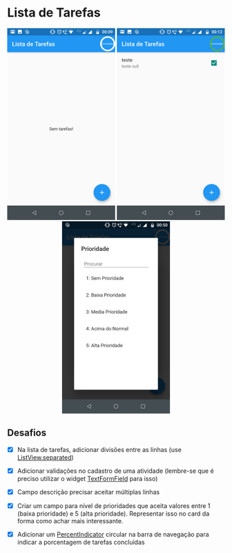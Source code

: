 ﻿# Lista de Tarefas



<p align="center">
    <img src="https://github.com/DouglasOrtizOliveira/todo-list-aulas-flutter/blob/master/images/Screenshot_20191127-000955.png" width="250"/>
    <img src="https://github.com/DouglasOrtizOliveira/todo-list-aulas-flutter/blob/master/images/Screenshot_20191127-001201.png" width="250"/>
    <img src="https://github.com/DouglasOrtizOliveira/todo-list-aulas-flutter/blob/master/images/Screenshot_20191127-005034.png" width="250"/>
</p>




## Desafios

- [x]  Na lista de tarefas, adicionar divisões entre as linhas (use [ListView.separated](https://api.flutter.dev/flutter/widgets/ListView/ListView.separated.html))
- [x]  Adicionar validações no cadastro de uma atividade (lembre-se que é preciso utilizar o widget [TextFormField](https://api.flutter.dev/flutter/material/TextFormField-class.html) para isso)
- [x]  Campo descrição precisar aceitar múltiplas linhas
- [x]  Criar um campo para nível de prioridades que aceita valores entre 1 (baixa prioridade) e 5 (alta prioridade). Representar isso no card da forma como achar mais interessante.
- [x]  Adicionar um [PercentIndicator](https://pub.dev/packages/percent_indicator) circular na barra de navegação para indicar a porcentagem de tarefas concluídas

